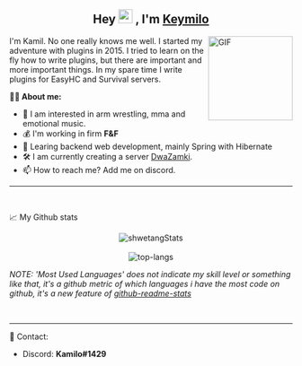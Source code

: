 <h2 align="center">Hey <img src="https://media.giphy.com/media/hvRJCLFzcasrR4ia7z/giphy.gif" width="25px"> , I'm <a href="https://github.com/K3ymilo">Keymilo</a></h2>

<img align="right" height="150rem" alt="GIF" src="https://media.giphy.com/media/9rtpurjbqiqZXbBBet/giphy.gif" />

I'm Kamil. No one really knows me well. I started my adventure with plugins in 2015. I tried to learn on the fly how to write plugins, but there are important and more important things. In my spare time I write plugins for EasyHC and Survival servers.



**👨‍💼 About me:**
- 👀 I am interested in arm wrestling, mma and emotional music.
- 💰 I'm working in firm **F&F**
- 📖 Learing backend web development, mainly Spring with Hibernate
- 🛠️ I am currently creating a server [DwaZamki](https://twocastle.pl/).
- 📫 How to reach me? Add me on discord.

***

 <br>

📈 My Github stats <br />
<p align="center">
  <img src="https://github-readme-stats.vercel.app/api?username=K3ymilo&theme=dark&show_icons=true" alt="shwetangStats" />  
  <br />
  <br />
  <img src="https://github-readme-stats.vercel.app/api/top-langs/?username=K3ymilo&layout=compact&theme=dark" alt="top-langs" />
</p>

*NOTE: 'Most Used Languages' does not indicate my skill level or something like that, it's a github metric of which languages i have the most code on github, it's a new feature of [github-readme-stats](https://github.com/anuraghazra/github-readme-stats)*

<br>

***
📨 Contact:
- Discord: **Kamilo#1429**

